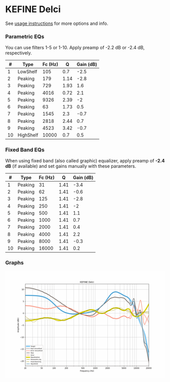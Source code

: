 # KEFINE Delci
See [usage instructions](https://github.com/jaakkopasanen/AutoEq#usage) for more options and info.

### Parametric EQs
You can use filters 1-5 or 1-10. Apply preamp of -2.2 dB or -2.4 dB, respectively.

|   # | Type      |   Fc (Hz) |    Q |   Gain (dB) |
|-----|-----------|-----------|------|-------------|
|   1 | LowShelf  |       105 | 0.7  |        -2.5 |
|   2 | Peaking   |       179 | 1.14 |        -2.8 |
|   3 | Peaking   |       729 | 1.93 |         1.6 |
|   4 | Peaking   |      4016 | 0.72 |         2.1 |
|   5 | Peaking   |      9326 | 2.39 |        -2   |
|   6 | Peaking   |        63 | 1.73 |         0.5 |
|   7 | Peaking   |      1545 | 2.3  |        -0.7 |
|   8 | Peaking   |      2818 | 2.44 |         0.7 |
|   9 | Peaking   |      4523 | 3.42 |        -0.7 |
|  10 | HighShelf |     10000 | 0.7  |         0.5 |

### Fixed Band EQs
When using fixed band (also called graphic) equalizer, apply preamp of **-2.4 dB** (if available) and set gains manually with these parameters.

|   # | Type    |   Fc (Hz) |    Q |   Gain (dB) |
|-----|---------|-----------|------|-------------|
|   1 | Peaking |        31 | 1.41 |        -3.4 |
|   2 | Peaking |        62 | 1.41 |        -0.6 |
|   3 | Peaking |       125 | 1.41 |        -2.8 |
|   4 | Peaking |       250 | 1.41 |        -2   |
|   5 | Peaking |       500 | 1.41 |         1.1 |
|   6 | Peaking |      1000 | 1.41 |         0.7 |
|   7 | Peaking |      2000 | 1.41 |         0.4 |
|   8 | Peaking |      4000 | 1.41 |         2.2 |
|   9 | Peaking |      8000 | 1.41 |        -0.3 |
|  10 | Peaking |     16000 | 1.41 |         0.2 |

### Graphs
![](./KEFINE%20Delci.png)
